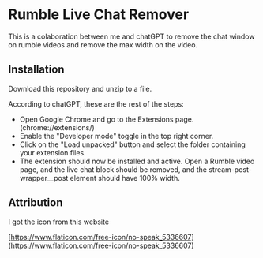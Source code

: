 # Rumble Live Chat Remover

This is a colaboration between me and chatGPT to remove the chat window on rumble videos and remove the max width on the video.

## Installation

Download this repository and unzip to a file.

According to chatGPT, these are the rest of the steps:

- Open Google Chrome and go to the Extensions page. (chrome://extensions/)
- Enable the "Developer mode" toggle in the top right corner.
- Click on the "Load unpacked" button and select the folder containing your extension files.
- The extension should now be installed and active. Open a Rumble video page, and the live chat block should be removed, and the stream-post-wrapper__post element should have 100% width.

## Attribution

I got the icon from this website

[https://www.flaticon.com/free-icon/no-speak_5336607](https://www.flaticon.com/free-icon/no-speak_5336607)